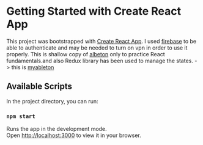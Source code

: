 # Getting Started with Create React App

This project was bootstrapped with [Create React App](https://github.com/facebook/create-react-app). I used [firebase](https://firebase.google.com) to be able to authenticate and may be needed to turn on vpn in order to use it properly. This is shallow copy of [albeton](https://www.ableton.com) only to practice React fundamentals.and also Redux library has been used to manage the states. -> this is [myableton](https://myableton.netlify.app)

## Available Scripts

In the project directory, you can run:

### `npm start`

Runs the app in the development mode.\
Open [http://localhost:3000](http://localhost:3000) to view it in your browser.
